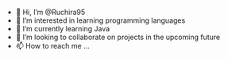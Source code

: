 - 👋 Hi, I’m @Ruchira95
- 👀 I’m interested in learning programming languages
- 🌱 I’m currently learning Java
- 💞️ I’m looking to collaborate on projects in the upcoming future
- 📫 How to reach me ...

<!---
Ruchira95/Ruchira95 is a ✨ special ✨ repository because its `README.md` (this file) appears on your GitHub profile.
You can click the Preview link to take a look at your changes.
--->
